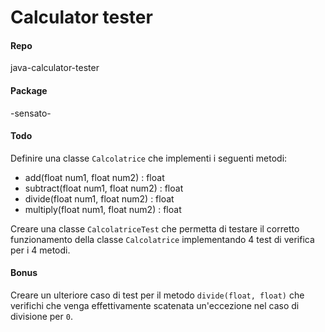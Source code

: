 # Calculator tester

#### Repo
java-calculator-tester

#### Package
-sensato-

#### Todo
Definire una classe `Calcolatrice` che implementi i seguenti metodi:
- add(float num1, float num2) : float
- subtract(float num1, float num2) : float
- divide(float num1, float num2) : float
- multiply(float num1, float num2) : float

Creare una classe `CalcolatriceTest` che permetta di testare il corretto funzionamento della classe `Calcolatrice` implementando 4 test di verifica per i 4 metodi.

#### Bonus
Creare un ulteriore caso di test per il metodo `divide(float, float)` che verifichi che venga effettivamente scatenata un'eccezione nel caso di divisione per `0`.
